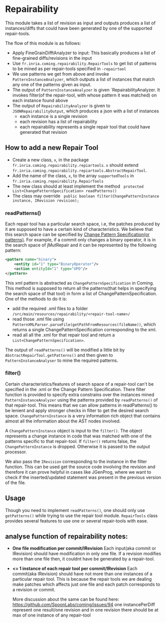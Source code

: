 # Repairability

This module takes a list of revision as input and outputs produces a list of instances/diffs that could have been generated by one of the supported repair-tools. 

The flow of this module is as follows:

- Apply FineGrainDifftAnalyzer to input: This basically produces a list of fine-grained diffs/revisions in the input
- Use `fr.inria.coming.repairability.RepairTools` to get list of patterns to be mined as per repair-tools specified in `-repairtool`
- We use patterns we get from above and invoke `PatternInstanceAnalyzer`, 
which outputs a list of instances that match any one of the patterns given as input.
- The output of `PatternInstanceAnalyzer` is given `RepairabilityAnalyzer. It invokes filter(of the repair-tool, with whose pattern it was matched) on each instance found above
- The output of `RepairabilityAnalyzer` is given to  `JSONRepairabilityOutput`, which produces a json with a list of instances
    - each instance is a single revision
    - each revision has a list of repairability
    - each repairability represents a single repair tool that could have generated that revision
 
 
## How to add a new Repair Tool

- Create a new class, `x`, in the package `fr.inria.coming.repairability.repiartools`. `x` should extend `fr.inria.coming.repairability.repiartools.AbstractRepairTool`.
- Add the name of the class, `x`, to the array `supportedTools` in `fr.inria.coming.repairability.RepairTools`
- The new class should at least implement the method ` protected List<ChangePatternSpecification> readPatterns()`
- The class may override ` public boolean filter(ChangePatternInstance instance, IRevision revision);`

### readPatterns()

Each repair tool has a particular search space, i.e, the patches produced by it are supposed to have a certain kind of characteristics.
We believe that this search space can be specified by [Change Pattern Specification(or patterns)](https://github.com/SpoonLabs/coming#change-pattern-specification).
For example, if a commit only changes a binary operator, it is in the search space of jMutRepair and it can be represented by the following pattern:
```xml
<pattern name="binary">
	<entity id="1" type="BinaryOperator"/>
	<action entityId="1" type="UPD"/>
</pattern>
```
This xml pattern is abstracted as `ChangePatternSpecification` in Coming. 
This method is supposed to return all the patterns(that helps in specifying the search space of that tool) in form a list of ChangePatternSpecification.
One of the methods to do it is:
- add the required .xml files to a folder `/src/main/resources/repairability/<repair-tool-name>/`
- read those .xml file using `PatternXMLParser.parseFile(getPathFromResources(fileName))`, which returns a single ChangePatternSpecification corresponding to the xml.
- read all all the .xml for that repair tool and return a `List<ChangePatternSpecification>`.
 

The output of `readPatterns()` will be modified a little bit by `AbstractRepairTool.getPatterns()` and then given to `PatternInstanceAnalyser` to mine the required patterns.

### filter()
Certain characteristics/features of search space of a repair-tool can't be specified in the .xml or the Change Pattern Specification. 
There filter function is provided to specify extra constrains over the instances mined `PatternInstanceAnalyzer` 
using the patterns provided by `readPatterns()` of that repair-tool.
This means that we can allow patterns in readPatterns() to be lenient and apply stronger checks in filter to get the desired search space.
 `ChangePatternInstance` is a very information rich object that contains almost all the information about the AST nodes involved.

A `ChangePatternInstance` object is input to the `filter()`. The object represents a change instance in code that was matched with one of the patterns specific to that repair-tool.
If `filter()` returns false, the `ChangePatternInstance` is dropped. Otherwise it is passed to the output processor.  

We also pass the `IRevision` corresponding to the instance in the filter function. This can be used get the source code involving the revision
and therefore it can prove helpful in cases like JGenProg, where we want to check if the inserted/updated statement was present in the previous version of the file.
  
## Usage
Though you need to implement `readPatterns()`, one should only use `getPatterns()` while trying to use the repair tool module.
`RepairTools` class provides several features to use one or several repair-tools with ease.
 
## analyse function of repairability notes:

-  **One file modification per commit/IRevision**
    Each input(aka commit or IRevision) should have modification in only one file. 
    If a revision modifies more than one file then, it couldnt have be generated by a repair-tool.

- **<= 1 instance of each repair tool per commit/IRevision**
    Each commit(aka IRevision) should have not more than one instances of a particular repair tool.
    This is because the repair tools we are dealing make patches which affects just one file and each patch corresponds to a revision or commit.
   
    More discussion about the same can be found here: https://github.com/SpoonLabs/coming/issues/94
    one instancePerDiff represent one result/one revision and in one revision there should be at max of one instance of any repair-tool
